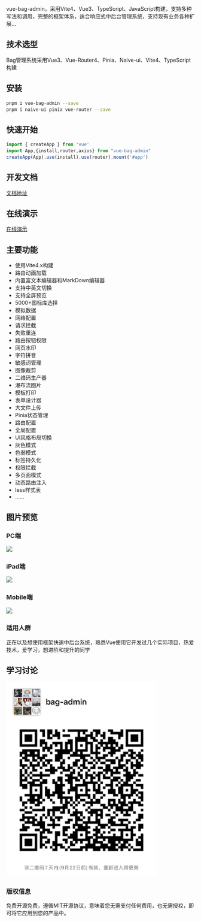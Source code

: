 vue-bag-admin，采用Vite4、Vue3、TypeScript、JavaScript构建，支持多种写法和调用，完整的框架体系，适合响应式中后台管理系统，支持现有业务各种扩展...

## 技术选型

Bag管理系统采用Vue3、Vue-Router4、Pinia、Naive-ui、Vite4、TypeScript构建

## 安装

```bash
pnpm i vue-bag-admin --save
pnpm i naive-ui pinia vue-router --save
```

## 快速开始
```javascript
import { createApp } from 'vue'
import App,{install,router,axios} from "vue-bag-admin"
createApp(App).use(install).use(router).mount('#app')
```


## 开发文档

[文档地址](https://vite.itnavs.com/doc/)

## 在线演示

[在线演示](https://vite.itnavs.com/admin/)


## 主要功能

- 使用Vite4.x构建
- 路由动画加载
- 内置富文本编辑器和MarkDown编辑器
- 支持中英文切换
- 支持全屏预览
- 5000+图标库选择
- 模拟数据
- 网络配置
- 请求拦截
- 失败重连
- 路由按钮权限
- 网页水印
- 字符拼音
- 敏感词管理
- 图像裁剪
- 二维码生产器
- 瀑布流图片
- 模板打印
- 表单设计器
- 大文件上传
- Pinia状态管理
- 路由配置
- 全局配置
- UI风格布局切换
- 灰色模式
- 色弱模式
- 标签持久化
- 权限拦截
- 多页面模式
- 动态路由注入
- less样式表
- ......


## 图片预览
### PC端
![](https://pic.imgdb.cn/item/6505b885661c6c8e5425b40e.jpg)

### iPad端
![](https://pic.imgdb.cn/item/6505b884661c6c8e5425b3f1.jpg)

### Mobile端
![](https://pic.imgdb.cn/item/6505b885661c6c8e5425b3fc.jpg)


### 适用人群
正在以及想使用框架快速中后台系统，熟悉Vue使用它开发过几个实际项目，热爱技术，爱学习，想进阶和提升的同学

## 学习讨论
![微信群-定期更新](./scan.jpg)

### 版权信息

免费开源免费，遵循MIT开源协议，意味着您无需支付任何费用，也无需授权，即可将它应用到您的产品中。
